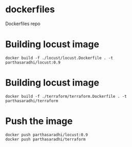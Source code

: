 # dockerfiles

Dockerfiles repo

# Building locust image

    docker build -f ./locust/locust.Dockerfile . -t parthasaradhi/locust:0.9

# Building locust image

    docker build -f ./terraform/terraform.Dockerfile . -t parthasaradhi/terraform

# Push the image

    docker push parthasaradhi/locust:0.9
    docker push parthasaradhi/terraform
